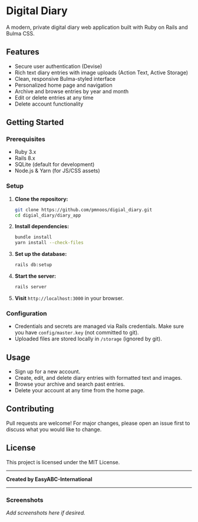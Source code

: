 
# Digital Diary

A modern, private digital diary web application built with Ruby on Rails and Bulma CSS.

## Features

- Secure user authentication (Devise)
- Rich text diary entries with image uploads (Action Text, Active Storage)
- Clean, responsive Bulma-styled interface
- Personalized home page and navigation
- Archive and browse entries by year and month
- Edit or delete entries at any time
- Delete account functionality

## Getting Started

### Prerequisites
- Ruby 3.x
- Rails 8.x
- SQLite (default for development)
- Node.js & Yarn (for JS/CSS assets)

### Setup
1. **Clone the repository:**
   ```sh
   git clone https://github.com/pmnoos/digial_diary.git
   cd digial_diary/diary_app
   ```
2. **Install dependencies:**
   ```sh
   bundle install
   yarn install --check-files
   ```
3. **Set up the database:**
   ```sh
   rails db:setup
   ```
4. **Start the server:**
   ```sh
   rails server
   ```
5. **Visit** `http://localhost:3000` in your browser.

### Configuration
- Credentials and secrets are managed via Rails credentials. Make sure you have `config/master.key` (not committed to git).
- Uploaded files are stored locally in `/storage` (ignored by git).

## Usage
- Sign up for a new account.
- Create, edit, and delete diary entries with formatted text and images.
- Browse your archive and search past entries.
- Delete your account at any time from the home page.

## Contributing
Pull requests are welcome! For major changes, please open an issue first to discuss what you would like to change.

## License
This project is licensed under the MIT License.

---

**Created by EasyABC-International**

---

### Screenshots
_Add screenshots here if desired._

